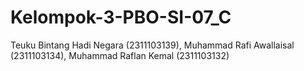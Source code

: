 # Kelompok-3-PBO-SI-07_C
Teuku Bintang Hadi Negara (2311103139), Muhammad Rafi Awallaisal (2311103134), Muhammad Raflan Kemal (2311103132)

